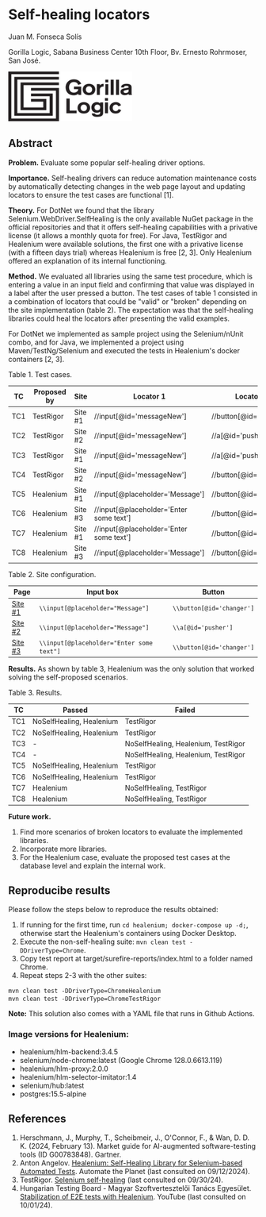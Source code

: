 # Self-healing locators

Juan M. Fonseca Solís

Gorilla Logic, Sabana Business Center 10th Floor, Bv. Ernesto Rohrmoser, San José.

<img width="250" height="100" src='img/GL_Logo_Primary_Blk.png'/>

## Abstract

**Problem.** Evaluate some popular self-healing driver options.

**Importance.** Self-healing drivers can reduce automation maintenance costs by automatically detecting changes in the web page layout and updating locators to ensure the test cases are functional [1].

**Theory.**  For DotNet we found that the library Selenium.WebDriver.SelfHealing is the only available NuGet package in the official repositories and that it offers self-healing capabilities with a privative license (it allows a monthly quota for free). For Java, TestRigor and Healenium were available solutions, the first one with a privative license (with a fifteen days trial) whereas Healenium is free [2, 3]. Only Healenium offered an explanation of its internal functioning.

**Method.** We evaluated all libraries using the same test procedure, which is entering a value in an input field and confirming that value was displayed in a label after the user pressed a button. The test cases of table 1 consisted in a combination of locators that could be "valid" or "broken" depending on the site implementation (table 2). The expectation was that the self-healing libraries could heal the locators after presenting the valid examples. 

For DotNet we implemented as sample project using the Selenium/nUnit combo, and for Java, we implemented a project using Maven/TestNg/Selenium and executed the tests in Healenium's docker containers [2, 3].

Table 1. Test cases.

| TC | Proposed by | Site | Locator 1 | Locator 2 | Locator Configuration |
| --- | --- | --- | --- | --- | --- |
| TC1 | TestRigor | Site #1 | //input[@id='messageNew'] | //button[@id='changer'] | valid |
| TC2 | TestRigor | Site #2 | //input[@id='messageNew'] | //a[@id='pusher'] | valid |
| TC3 | TestRigor | Site #1 | //input[@id='messageNew'] | //a[@id='pusher'] | broken |
| TC4 | TestRigor | Site #2 | //input[@id='messageNew'] | //button[@id='changer'] | broken |
| TC5 | Healenium | Site #1 | //input[@placeholder='Message'] | //button[@id='changer'] | valid |
| TC6 | Healenium | Site #3 | //input[@placeholder='Enter some text'] | //button[@id='changer'] | valid |
| TC7 | Healenium | Site #1 | //input[@placeholder='Enter some text'] | //button[@id='changer'] | broken | 
| TC8 | Healenium | Site #3 | //input[@placeholder='Message'] | //button[@id='changer'] | broken |

Table 2. Site configuration.

| Page | Input box | Button |
| --- | --- | --- |
| [Site #1](demoSite/form-button-label.html)  | `\\input[@placeholder="Message"]`           | `\\button[@id='changer']` |
| [Site #2](demoSite/form-button-label2.html) | `\\input[@placeholder="Message"]`           | `\\a[@id='pusher']` |
| [Site #3](demoSite/form-button-label3.html) | `\\input[@placeholder="Enter some text"]`   | `\\button[@id='changer']` | 

**Results.** As shown by table 3, Healenium was the only solution that worked solving the self-proposed scenarios. 

Table 3. Results. 

| TC | Passed | Failed |
| --- | --- | --- |
| TC1 | NoSelfHealing, Healenium | TestRigor |
| TC2 | NoSelfHealing, Healenium | TestRigor |
| TC3 | - | NoSelfHealing, Healenium, TestRigor |
| TC4 | - | NoSelfHealing, Healenium, TestRigor |
| TC5 | NoSelfHealing, Healenium | TestRigor |
| TC6 | NoSelfHealing, Healenium | TestRigor |
| TC7 | Healenium | NoSelfHealing, TestRigor |
| TC8 | Healenium | NoSelfHealing, TestRigor |

**Future work.** 
1. Find more scenarios of broken locators to evaluate the implemented libraries.
2. Incorporate more libraries.
3. For the Healenium case, evaluate the proposed test cases at the database level and explain the internal work.

## Reproducibe results

Please follow the steps below to reproduce the results obtained:
1. If running for the first time, run `cd healenium; docker-compose up -d;`, otherwise start the Healenium's containers using Docker Desktop.
2. Execute the non-self-healing suite: `mvn clean test -DDriverType=Chrome`.
3. Copy test report at target/surefire-reports/index.html to a folder named Chrome.
4. Repeat steps 2-3 with the other suites:
```
mvn clean test -DDriverType=ChromeHealenium
mvn clean test -DDriverType=ChromeTestRigor
```

**Note:** This solution also comes with a YAML file that runs in Github Actions.

### Image versions for Healenium:
* healenium/hlm-backend:3.4.5          
* selenium/node-chrome:latest (Google Chrome 128.0.6613.119)      
* healenium/hlm-proxy:2.0.0            
* healenium/hlm-selector-imitator:1.4  
* selenium/hub:latest                  
* postgres:15.5-alpine   

## References
1. Herschmann, J., Murphy, T., Scheibmeir, J., O'Connor, F., & Wan, D. D. K. (2024, February 13). Market guide for AI-augmented software-testing tools (ID G00783848). Gartner.
2. Anton Angelov. [Healenium: Self-Healing Library for Selenium-based Automated Tests](https://www.automatetheplanet.com/healenium-self-healing-tests/). Automate the Planet (last consulted on 09/12/2024).
3. TestRigor. [Selenium self-healing](https://testrigor.com/selenium-self-healing) (last consulted on 09/30/24).
4. Hungarian Testing Board - Magyar Szoftvertesztelői Tanács Egyesület. [Stabilization of E2E tests with Healenium](https://www.youtube.com/live/ttuZkpCOt3g?si=UYtog10_U-fsAae_&t=1566). YouTube (last consulted on 10/01/24).